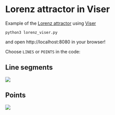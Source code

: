 # Lorenz attractor in Viser

Example of the [Lorenz attractor](https://en.wikipedia.org/wiki/Lorenz_system) using [Viser](https://github.com/nerfstudio-project/viser)

```
python3 lorenz_viser.py
```

and open http://localhost:8080 in your browser! 

Choose `LINES` or `POINTS` in the code:

## Line segments
![](docs/lorenz_viser_lines.gif)

## Points
![](docs/lorenz_viser_points.gif)